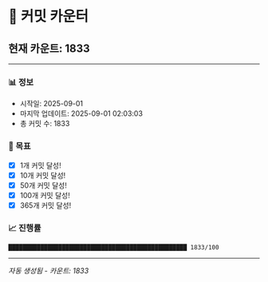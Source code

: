 # 🔢 커밋 카운터

## 현재 카운트: 1833

---

### 📊 정보
- 시작일: 2025-09-01
- 마지막 업데이트: 2025-09-01 02:03:03
- 총 커밋 수: 1833

### 🎯 목표
- [x] 1개 커밋 달성!
- [x] 10개 커밋 달성!
- [x] 50개 커밋 달성!
- [x] 100개 커밋 달성!
- [x] 365개 커밋 달성!

### 📈 진행률
```
██████████████████████████████████████████████████ 1833/100
```

---
*자동 생성됨 - 카운트: 1833*
